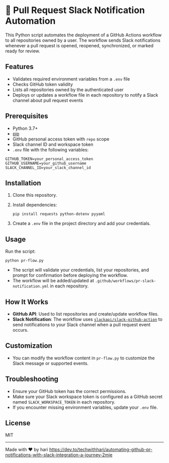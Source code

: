 # 🚀 Pull Request Slack Notification Automation

This Python script automates the deployment of a GitHub Actions workflow to all repositories owned by a user. The workflow sends Slack notifications whenever a pull request is opened, reopened, synchronized, or marked ready for review.

## Features

- Validates required environment variables from a `.env` file
- Checks GitHub token validity
- Lists all repositories owned by the authenticated user
- Deploys or updates a workflow file in each repository to notify a Slack channel about pull request events

## Prerequisites

- Python 3.7+
- [pip](https://pip.pypa.io/en/stable/)
- GitHub personal access token with `repo` scope
- Slack channel ID and workspace token
- `.env` file with the following variables:

```
GITHUB_TOKEN=your_personal_access_token
GITHUB_USERNAME=your_github_username
SLACK_CHANNEL_ID=your_slack_channel_id
```

## Installation

1. Clone this repository.
2. Install dependencies:

   ```
   pip install requests python-dotenv pyyaml
   ```

3. Create a `.env` file in the project directory and add your credentials.

## Usage

Run the script:

```
python pr-flow.py
```

- The script will validate your credentials, list your repositories, and prompt for confirmation before deploying the workflow.
- The workflow will be added/updated at `.github/workflows/pr-slack-notification.yml` in each repository.

## How It Works

- **GitHub API**: Used to list repositories and create/update workflow files.
- **Slack Notification**: The workflow uses [`slackapi/slack-github-action`](https://github.com/slackapi/slack-github-action) to send notifications to your Slack channel when a pull request event occurs.

## Customization

- You can modify the workflow content in `pr-flow.py` to customize the Slack message or supported events.

## Troubleshooting

- Ensure your GitHub token has the correct permissions.
- Make sure your Slack workspace token is configured as a GitHub secret named `SLACK_WORKSPACE_TOKEN` in each repository.
- If you encounter missing environment variables, update your `.env` file.

## License

MIT

---

Made with ❤️ by hari https://dev.to/techwithhari/automating-github-pr-notifications-with-slack-integration-a-journey-2mje